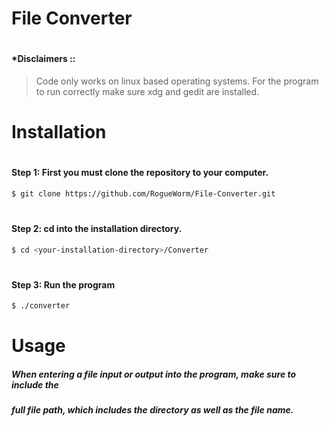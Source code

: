 # File Converter
#
#### *Disclaimers ::
>Code only works on linux based operating systems.
>For the program to run correctly make sure xdg and gedit are installed.
#
# __Installation__
#
#
#### __Step 1:__  First you must clone the repository to your computer.
```sh
$ git clone https://github.com/RogueWorm/File-Converter.git
```
#
#### __Step 2:__ cd into the installation directory.
```sh
$ cd <your-installation-directory>/Converter
```
#
#### __Step 3:__ Run the program
```sh
$ ./converter
```
#
#
# __Usage__
##### When entering a file input or output into the program, make sure to include the 
##### full file path, which includes the directory as well as the file name.
#
#
#
